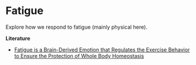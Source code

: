 # Fatigue
Explore how we respond to fatigue (mainly physical here).

**Literature**
  - [Fatigue is a Brain-Derived Emotion that Regulates the Exercise Behavior to Ensure the Protection of Whole Body Homeostasis](https://www.ncbi.nlm.nih.gov/pmc/articles/PMC3323922/)
